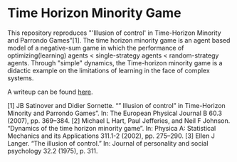 # Time Horizon Minority Game

This repository reproduces "'Illusion of control' in Time-Horizon Minority and Parrondo Games”[1].  The time horizon minority game is an agent based model of a negative-sum game in which the performance of optimizing(learning) agents < single-strategy agents < random-strategy agents.  Through "simple" dynamics, the Time-horizon minority game is a didactic example on the limitations of learning in the face of complex systems.

A writeup can be found [here](https://github.com/yubryanj/Time-Horizon-Minority-Game/blob/main/Time_Horizon_Minority_game.pdf).


[1] JB Satinover and Didier Sornette. “” Illusion of control” in Time-Horizon Minority and Parrondo Games”. In: The European Physical Journal B 60.3 (2007), pp. 369–384.
[2] Michael L Hart, Paul Jefferies, and Neil F Johnson. “Dynamics of the time horizon minority game”. In: Physica A: Statistical Mechanics and its Applications 311.1-2 (2002), pp. 275–290.
[3] Ellen J Langer. “The illusion of control.” In: Journal of personality and social psychology 32.2 (1975), p. 311.

